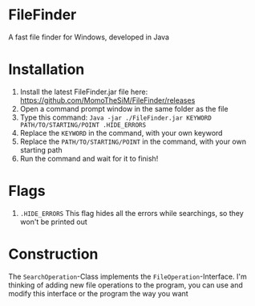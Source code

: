 # FileFinder
A fast file finder for Windows, developed in Java

# Installation
1. Install the latest FileFinder.jar file here: https://github.com/MomoTheSiM/FileFinder/releases
2. Open a command prompt window in the same folder as the file
3. Type this command: `Java -jar ./FileFinder.jar KEYWORD PATH/TO/STARTING/POINT .HIDE_ERRORS`
4. Replace the `KEYWORD` in the command, with your own keyword
5. Replace the `PATH/TO/STARTING/POINT` in the command, with your own starting path
6. Run the command and wait for it to finish!

# Flags
1. `.HIDE_ERRORS` This flag hides all the errors while searchings, so they won't be printed out

# Construction
The `SearchOperation`-Class implements the `FileOperation`-Interface.
I'm thinking of adding new file operations to the program, you can use and modify this interface or the program the way you want
